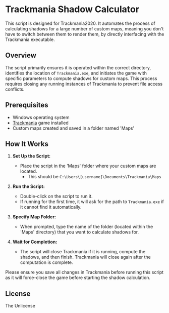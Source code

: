 # Trackmania Shadow Calculator

This script is designed for Trackmania2020. It automates the process of calculating shadows for a large number of custom maps, meaning you don't have to switch between them to render them, by directly interfacing with the Trackmania executable.

## Overview

The script primarily ensures it is operated within the correct directory, identifies the location of `Trackmania.exe`, and initiates the game with specific parameters to compute shadows for custom maps. This process requires closing any running instances of Trackmania to prevent file access conflicts.

## Prerequisites

- Windows operating system
- [Trackmania](http://trackmania.com/) game installed
- Custom maps created and saved in a folder named 'Maps'

## How It Works

1. **Set Up the Script:**
   - Place the script in the 'Maps' folder where your custom maps are located.
     - This should be `C:\Users\[username]\Documents\Trackmania\Maps`

2. **Run the Script:**
   - Double-click on the script to run it.
   - If running for the first time, it will ask for the path to `Trackmania.exe` if it cannot find it automatically.

3. **Specify Map Folder:**
   - When prompted, type the name of the folder (located within the 'Maps' directory) that you want to calculate shadows for.

4. **Wait for Completion:**
   - The script will close Trackmania if it is running, compute the shadows, and then finish. Trackmania will close again after the computation is complete.

Please ensure you save all changes in Trackmania before running this script as it will force-close the game before starting the shadow calculation.

## License

The Unlicense
